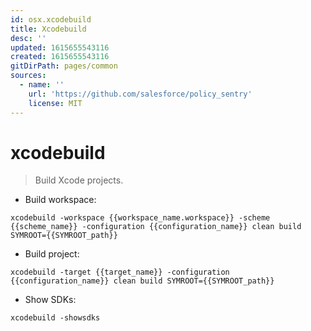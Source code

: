 ```yaml
---
id: osx.xcodebuild
title: Xcodebuild
desc: ''
updated: 1615655543116
created: 1615655543116
gitDirPath: pages/common
sources:
  - name: ''
    url: 'https://github.com/salesforce/policy_sentry'
    license: MIT
---
```

# xcodebuild

> Build Xcode projects.

- Build workspace:

`xcodebuild -workspace {{workspace_name.workspace}} -scheme {{scheme_name}} -configuration {{configuration_name}} clean build SYMROOT={{SYMROOT_path}}`

- Build project:

`xcodebuild -target {{target_name}} -configuration {{configuration_name}} clean build SYMROOT={{SYMROOT_path}}`

- Show SDKs:

`xcodebuild -showsdks`

